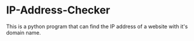 # IP-Address-Checker
This is a python program that can find the IP address of a website with it's domain name.
